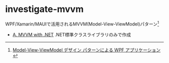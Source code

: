 # investigate-mvvm

WPF/Xamarin/MAUIで活用されるMVVM(Model-View-ViewModel)パターン[^1]

[^1]: [Model-View-ViewModel デザイン パターンによる WPF アプリケーション](https://docs.microsoft.com/ja-jp/archive/msdn-magazine/2009/february/patterns-wpf-apps-with-the-model-view-viewmodel-design-pattern)

- [A. MVVM with .NET](doc/a.Mvvm.Organic.md)
  .NET標準クラスライブラリのみで作成
